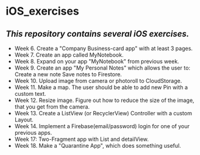 # iOS_exercises
## *This repository contains several iOS exercises.*

* Week 6. Create a "Company Business-card app" with at least 3 pages.
* Week 7. Create an app called MyNotebook.
* Week 8. Expand on your app "MyNotebook" from previous week.
* Week 9. Create an app "My Personal Notes" which allows the user to: Create a new note Save notes to Firestore.
* Week 10. Upload image from camera or photoroll to CloudStorage.
* Week 11. Make a map. The user should be able to add new Pin with a custom text.
* Week 12. Resize image. Figure out how to reduce the size of the image, that you get from the camera.
* Week 13. Create a ListView (or RecyclerView) Controller with a custom Layout.
* Week 14. Implement a Firebase(email/password) login for one of your previous apps.
* Week 17: Two-Fragment app with List and detailView.
* Week 18. Make a "Quarantine App", which does something useful.
